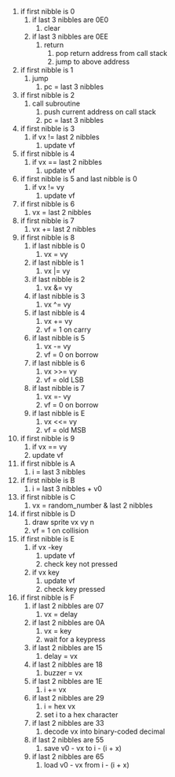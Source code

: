 1. if first nibble is 0
   1. if last 3 nibbles are 0E0
      1. clear
   2. if last 3 nibbles are 0EE
      1. return
         1. pop return address from call stack
         2. jump to above address
2. if first nibble is 1
   1. jump
      1. pc = last 3 nibbles
3. if first nibble is 2
   1. call subroutine
      1. push current address on call stack
      2. pc = last 3 nibbles
4. if first nibble is 3
   1. if vx != last 2 nibbles
      1. update vf
5. if first nibble is 4
   1. if vx == last 2 nibbles
      1. update vf
6. if first nibble is 5 and last nibble is 0
   1. if vx != vy
      1. update vf
7. if first nibble is 6
   1. vx = last 2 nibbles
8. if first nibble is 7
   1. vx += last 2 nibbles
9. if first nibble is 8
    1. if last nibble is 0
       1. vx = vy
    2. if last nibble is 1
       1. vx |= vy
    3. if last nibble is 2
       1. vx &= vy
    4. if last nibble is 3
       1. vx ^= vy
    5. if last nibble is 4
       1. vx += vy
       2. vf = 1 on carry
    6. if last nibble is 5
       1. vx -= vy
       2. vf = 0 on borrow
    7. if last nibble is 6
       1. vx >>= vy
       2. vf = old LSB
    8. if last nibble is 7
       1. vx =- vy
       2. vf = 0 on borrow
    9. if last nibble is E
       1. vx <<= vy
       2. vf = old MSB
10. if first nibble is 9
    1. if vx == vy
    2. update vf
11. if first nibble is A
    1. i = last 3 nibbles
12. if first nibble is B
    1. i = last 3 nibbles + v0
13. if first nibble is C
    1. vx = random_number & last 2 nibbles
14. if first nibble is D
    1. draw sprite vx vy n
    2. vf = 1 on collision
15. if first nibble is E
    1. if vx -key
       1. update vf
       2. check key not pressed
    2. if vx key
       1. update vf
       2. check key pressed
16. if first nibble is F
    1. if last 2 nibbles are 07
       1. vx = delay
    2. if last 2 nibbles are 0A
       1. vx = key
       2. wait for a keypress
    3. if last 2 nibbles are 15
       1. delay = vx
    4. if last 2 nibbles are 18
       1. buzzer = vx
    5. if last 2 nibbles are 1E
       1. i += vx
    6. if last 2 nibbles are 29
       1. i = hex vx
       2. set i to a hex character
    7. if last 2 nibbles are 33
       1. decode vx into binary-coded decimal
    8. if last 2 nibbles are 55
       1. save v0 - vx to i - (i + x)
    9. if last 2 nibbles are 65
       1. load v0 - vx from i - (i + x)